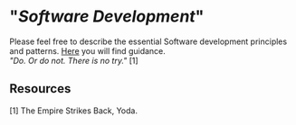# "*Software Development*"

Please feel free to describe the essential Software development principles and patterns. [Here](TASK.md) you will find guidance.  
*"Do. Or do not. There is no try."* [1]

## Resources
[1] The Empire Strikes Back, Yoda.  

